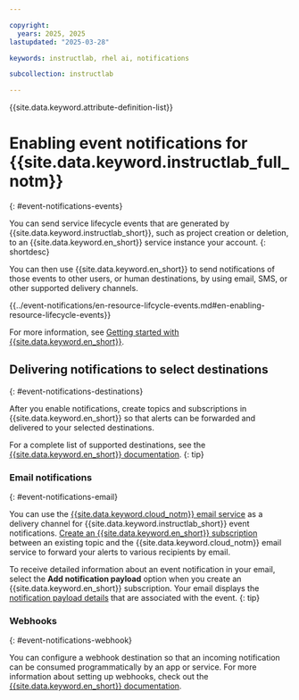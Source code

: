 ```yaml
---

copyright:
  years: 2025, 2025
lastupdated: "2025-03-28"

keywords: instructlab, rhel ai, notifications

subcollection: instructlab

---
```


{{site.data.keyword.attribute-definition-list}}


# Enabling event notifications for {{site.data.keyword.instructlab_full_notm}}
{: #event-notifications-events}

You can send service lifecycle events that are generated by {{site.data.keyword.instructlab_short}}, such as project creation or deletion, to an {{site.data.keyword.en_short}} service instance your account.
{: shortdesc}

You can then use {{site.data.keyword.en_short}} to send notifications of those events to other users, or human destinations, by using email, SMS, or other supported delivery channels.

{{../event-notifications/en-resource-lifcycle-events.md#en-enabling-resource-lifecycle-events}}

For more information, see [Getting started with {{site.data.keyword.en_short}}](/docs/event-notifications?topic=event-notifications-getting-started).

## Delivering notifications to select destinations
{: #event-notifications-destinations}

After you enable notifications, create topics and subscriptions in {{site.data.keyword.en_short}} so that alerts can be forwarded and delivered to your selected destinations.

For a complete list of supported destinations, see the [{{site.data.keyword.en_short}} documentation](/docs/event-notifications?topic=event-notifications-en-destination).
{: tip}

### Email notifications
{: #event-notifications-email}

You can use the [{{site.data.keyword.cloud_notm}} email service](/docs/event-notifications?topic=event-notifications-en-destinations-email) as a delivery channel for {{site.data.keyword.instructlab_short}} event notifications. [Create an {{site.data.keyword.en_short}} subscription](/docs/event-notifications?topic=event-notifications-en-create-en-subscription) between an existing topic and the {{site.data.keyword.cloud_notm}} email service to forward your alerts to various recipients by email.

To receive detailed information about an event notification in your email, select the **Add notification payload** option when you create an {{site.data.keyword.en_short}} subscription. Your email displays the [notification payload details](#event-notifications-payload) that are associated with the event.
{: tip}


### Webhooks
{: #event-notifications-webhook}

You can configure a webhook destination so that an incoming notification can be consumed programmatically by an app or service. For more information about setting up webhooks, check out the [{{site.data.keyword.en_short}} documentation](/docs/event-notifications?topic=event-notifications-en-destinations-webhook).

